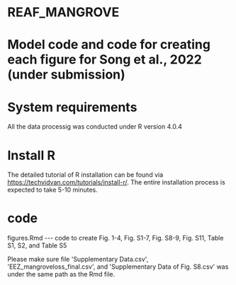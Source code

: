 # REAF_MANGROVE

# Model code and code for creating each figure for Song et al., 2022 (under submission)

# System requirements
All the data processig was conducted under R version 4.0.4

# Install R
The detailed tutorial of R installation can be found via https://techvidvan.com/tutorials/install-r/. The entire installation process is expected to take 5-10 minutes.

# code
figures.Rmd --- code to create Fig. 1-4, Fig. S1-7, Fig. S8-9, Fig. S11, Table S1, S2, and Table S5

Please make sure file 'Supplementary Data.csv', 'EEZ_mangroveloss_final.csv', and 'Supplementary Data of Fig. S8.csv' was under the same path as the Rmd file.
